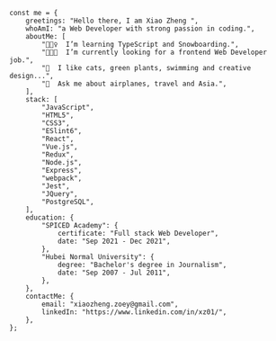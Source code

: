     const me = {
        greetings: "Hello there, I am Xiao Zheng ",
        whoAmI: "a Web Developer with strong passion in coding.",
        aboutMe: [
            "🏄🏼‍♀️  I’m learning TypeScript and Snowboarding.",
            "👩🏻‍💻  I’m currently looking for a frontend Web Developer job.",
            "🌵  I like cats, green plants, swimming and creative design...",
            "💬  Ask me about airplanes, travel and Asia.",
        ],
        stack: [
            "JavaScript",
            "HTML5",
            "CSS3",
            "ESlint6",
            "React",
            "Vue.js",
            "Redux",
            "Node.js",
            "Express",
            "webpack",
            "Jest",
            "JQuery",
            "PostgreSQL",
        ],
        education: {
            "SPICED Academy": {
                certificate: "Full stack Web Developer",
                date: "Sep 2021 - Dec 2021",
            },
            "Hubei Normal University": {
                degree: "Bachelor's degree in Journalism",
                date: "Sep 2007 - Jul 2011",
            },
        },
        contactMe: {
            email: "xiaozheng.zoey@gmail.com",
            linkedIn: "https://www.linkedin.com/in/xz01/",
        },
    };
